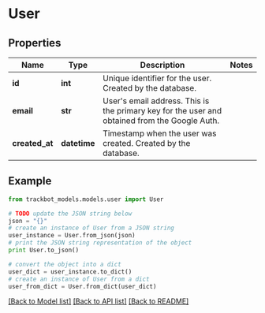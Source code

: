 # User


## Properties
Name | Type | Description | Notes
------------ | ------------- | ------------- | -------------
**id** | **int** | Unique identifier for the user. Created by the database. | 
**email** | **str** | User&#39;s email address. This is the primary key for the user and obtained from the Google Auth. | 
**created_at** | **datetime** | Timestamp when the user was created. Created by the database. | 

## Example

```python
from trackbot_models.models.user import User

# TODO update the JSON string below
json = "{}"
# create an instance of User from a JSON string
user_instance = User.from_json(json)
# print the JSON string representation of the object
print User.to_json()

# convert the object into a dict
user_dict = user_instance.to_dict()
# create an instance of User from a dict
user_from_dict = User.from_dict(user_dict)
```
[[Back to Model list]](../README.md#documentation-for-models) [[Back to API list]](../README.md#documentation-for-api-endpoints) [[Back to README]](../README.md)


